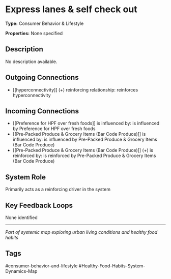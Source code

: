 # Express lanes & self check out

**Type:** Consumer Behavior & Lifestyle

**Properties:** None specified

## Description
No description available.

## Outgoing Connections
- [[hyperconnectivity]] (+) reinforcing relationship: reinforces hyperconnectivity

## Incoming Connections
- [[Preference for HPF over fresh foods]] is influenced by: is influenced by Preference for HPF over fresh foods
- [[Pre-Packed Produce & Grocery Items (Bar Code Produce)]] is influenced by: is influenced by Pre-Packed Produce & Grocery Items (Bar Code Produce)
- [[Pre-Packed Produce & Grocery Items (Bar Code Produce)]] (+) is reinforced by: is reinforced by Pre-Packed Produce & Grocery Items (Bar Code Produce)

## System Role
Primarily acts as a reinforcing driver in the system

## Key Feedback Loops
None identified

---
*Part of systemic map exploring urban living conditions and healthy food habits*

## Tags
#consumer-behavior-and-lifestyle #Healthy-Food-Habits-System-Dynamics-Map
